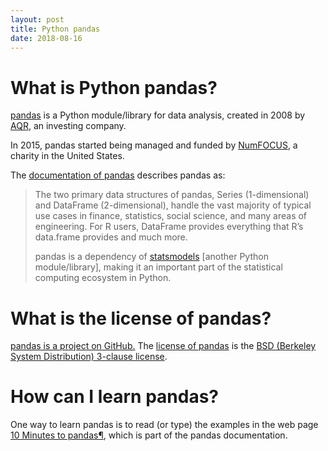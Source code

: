 ```yaml
---
layout: post
title: Python pandas
date: 2018-08-16
---
```


# What is Python pandas?

[pandas](https://pandas.pydata.org/index.html) is a Python module/library for data analysis, created in 2008 by [AQR](https://www.aqr.com/), an investing company.

In 2015, pandas started being managed and funded by [NumFOCUS](https://numfocus.org/), a charity in the United States.

The [documentation of pandas](https://pandas.pydata.org/pandas-docs/stable/) describes pandas as:

> The two primary data structures of pandas, Series (1-dimensional) and DataFrame (2-dimensional), handle the vast majority of typical use cases in finance, statistics, social science, and many areas of engineering. For R users, DataFrame provides everything that R’s data.frame provides and much more.
>
> pandas is a dependency of [statsmodels](http://www.statsmodels.org/stable/) [another Python module/library], making it an important part of the statistical computing ecosystem in Python.

# What is the license of pandas?

[pandas is a project on GitHub.](https://github.com/pandas-dev/pandas) The [license of pandas](https://github.com/pandas-dev/pandas/blob/master/LICENSE) is the [BSD (Berkeley System Distribution) 3-clause license](https://opensource.org/licenses/BSD-3-Clause).

# How can I learn pandas?

One way to learn pandas is to read (or type) the examples in the web page [10 Minutes to pandas¶](), which is part of the pandas documentation.
